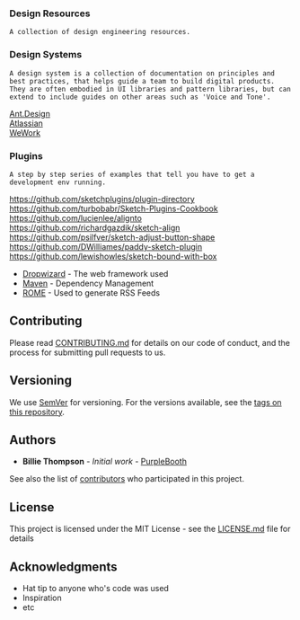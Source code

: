 ### Design Resources

``
A collection of design engineering resources.
``


### Design Systems

``
A design system is a collection of documentation on principles and best practices, that helps guide a team to build digital products. They are often embodied in UI libraries and pattern libraries, but can extend to include guides on other areas such as 'Voice and Tone'.
``

[Ant.Design](https://ant.design)<br>
[Atlassian](https://atlassian.design)<br>
[WeWork](http://plasma.guide)<br>


### Plugins

``
A step by step series of examples that tell you have to get a development env running.
``

https://github.com/sketchplugins/plugin-directory<br>
https://github.com/turbobabr/Sketch-Plugins-Cookbook<br>
https://github.com/lucienlee/alignto<br>
https://github.com/richardgazdik/sketch-align<br>
https://github.com/psilfver/sketch-adjust-button-shape<br>
https://github.com/DWilliames/paddy-sketch-plugin<br>
https://github.com/lewishowles/sketch-bound-with-box

* [Dropwizard](http://www.dropwizard.io/1.0.2/docs/) - The web framework used
* [Maven](https://maven.apache.org/) - Dependency Management
* [ROME](https://rometools.github.io/rome/) - Used to generate RSS Feeds

## Contributing

Please read [CONTRIBUTING.md](https://gist.github.com/PurpleBooth/b24679402957c63ec426) for details on our code of conduct, and the process for submitting pull requests to us.

## Versioning

We use [SemVer](http://semver.org/) for versioning. For the versions available, see the [tags on this repository](https://github.com/your/project/tags). 

## Authors

* **Billie Thompson** - *Initial work* - [PurpleBooth](https://github.com/PurpleBooth)

See also the list of [contributors](https://github.com/your/project/contributors) who participated in this project.

## License

This project is licensed under the MIT License - see the [LICENSE.md](LICENSE.md) file for details

## Acknowledgments

* Hat tip to anyone who's code was used
* Inspiration
* etc
